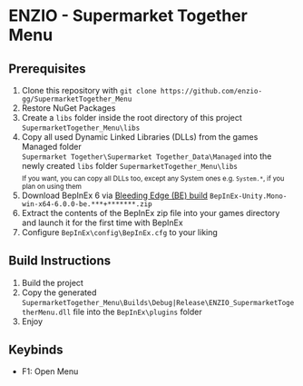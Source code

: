 # ENZIO - Supermarket Together Menu
## Prerequisites
1. Clone this repository with `git clone https://github.com/enzio-gg/SupermarketTogether_Menu`
2. Restore NuGet Packages
3. Create a `libs` folder inside the root directory of this project `SupermarketTogether_Menu\libs`
4. Copy all used Dynamic Linked Libraries (DLLs) from the games Managed folder  
   `Supermarket Together\Supermarket Together_Data\Managed` into the newly created `libs` folder `SupermarketTogether_Menu\libs`   
<sub>If you want, you can copy all DLLs too, except any System ones e.g. `System.*`, if you plan on using them</sub>  
5. Download BepInEx 6 via [Bleeding Edge (BE) build](https://builds.bepinex.dev/projects/bepinex_be) `BepInEx-Unity.Mono-win-x64-6.0.0-be.***+*******.zip`
6. Extract the contents of the BepInEx zip file into your games directory and launch it for the first time with BepInEx
7. Configure `BepInEx\config\BepInEx.cfg` to your liking

## Build Instructions
1. Build the project
3. Copy the generated `SupermarketTogether_Menu\Builds\Debug|Release\ENZIO_SupermarketTogetherMenu.dll` file into the `BepInEx\plugins` folder  
4. Enjoy

## Keybinds
- F1: Open Menu
